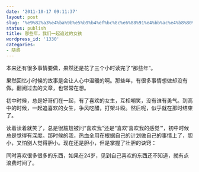 ```yaml
---
date: '2011-10-17 09:11:37'
layout: post
slug: '%e9%82%a3%e4%ba%9b%e5%b9%b4%ef%bc%8c%e6%88%91%e4%bb%ac%e4%b8%80%e8%b5%b7%e8%bf%bd%e8%bf%87%e7%9a%84%e5%a5%b3%e5%ad%a9'
status: publish
title: 那些年，我们一起追过的女孩
wordpress_id: '1330'
categories:
- 随感
---
```


本来还有很多事情要做，果然还是花了三个小时读完了“那些年”。

果然回忆小时候的故事是会让人心中温暖的啊。那些年，有很多事情想做却没有做。翻阅过去的文章，也常常在想。

初中时候，总是好哥们在一起，有了喜欢的女生，互相嘲笑，没有谁有勇气。到高中的时候，一起追喜欢的女生，争风吃醋，打架斗殴。然后呢，似乎就在那时结束了。

读着读着就笑了，总是很尴尬被问“喜欢我”还是“喜欢‘喜欢我的感觉’”，初中时候总是觉得有深度。那时候的我，热血全用在根据自己的计划做自己的事情上了，胆小，又怕别人觉得胆小。现在还是胆小，但是掌握了壮胆的诀窍：

同时喜欢很多很多的东西，如果在24岁，见到自己喜欢的东西还不知道，就有点浪费时间了。
